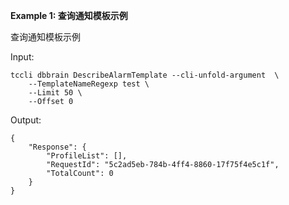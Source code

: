 **Example 1: 查询通知模板示例**

查询通知模板示例

Input: 

```
tccli dbbrain DescribeAlarmTemplate --cli-unfold-argument  \
    --TemplateNameRegexp test \
    --Limit 50 \
    --Offset 0
```

Output: 
```
{
    "Response": {
        "ProfileList": [],
        "RequestId": "5c2ad5eb-784b-4ff4-8860-17f75f4e5c1f",
        "TotalCount": 0
    }
}
```

